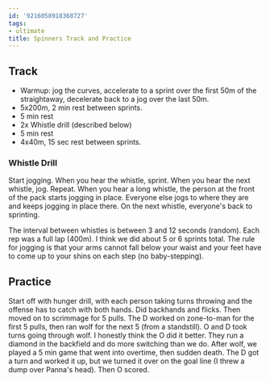 ```yaml
---
id: '9216058918368727'
tags:
- ultimate
title: Spinners Track and Practice
---
```


## Track


- Warmup: jog the curves, accelerate to a sprint over the first 50m of the straightaway, decelerate back to a jog over the last 50m.
- 5x200m, 2 min rest between sprints.
- 5 min rest
- 2x Whistle drill (described below)
- 5 min rest
- 4x40m, 15 sec rest between sprints.

### Whistle Drill

Start jogging. When you hear the whistle, sprint. When you hear the next whistle, jog. Repeat. When you hear a long whistle, the person at the front of the pack starts jogging in place. Everyone else jogs to where they are and keeps jogging in place there. On the next whistle, everyone's back to sprinting.

The interval between whistles is between 3 and 12 seconds (random). Each rep was a full lap (400m). I think we did about 5 or 6 sprints total. The rule for jogging is that your arms cannot fall below your waist and your feet have to come up to your shins on each step (no baby-stepping).

## Practice

Start off with hunger drill, with each person taking turns throwing and the offense has to catch with both hands. Did backhands and flicks. Then moved on to scrimmage for 5 pulls. The D worked on zone-to-man for the first 5 pulls, then ran wolf for the next 5 (from a standstill). O and D took turns going through wolf. I honestly think the O did it better. They run a diamond in the backfield and do more switching than we do. After wolf, we played a 5 min game that went into overtime, then sudden death. The D got a turn and worked it up, but we turned it over on the goal line (I threw a dump over Panna's head). Then O scored.
